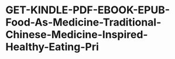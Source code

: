 # GET-KINDLE-PDF-EBOOK-EPUB-Food-As-Medicine-Traditional-Chinese-Medicine-Inspired-Healthy-Eating-Pri